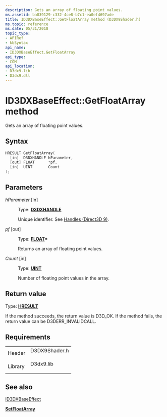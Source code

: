 ```yaml
---
description: Gets an array of floating point values.
ms.assetid: ba839129-c332-4ce8-b7c1-ea0ef4697ade
title: ID3DXBaseEffect::GetFloatArray method (D3DX9Shader.h)
ms.topic: reference
ms.date: 05/31/2018
topic_type: 
- APIRef
- kbSyntax
api_name: 
- ID3DXBaseEffect.GetFloatArray
api_type: 
- COM
api_location: 
- D3dx9.lib
- D3dx9.dll
---
```


# ID3DXBaseEffect::GetFloatArray method

Gets an array of floating point values.

## Syntax


```C++
HRESULT GetFloatArray(
  [in]  D3DXHANDLE hParameter,
  [out] FLOAT      *pf,
  [in]  UINT       Count
);
```



## Parameters

<dl> <dt>

*hParameter* \[in\]
</dt> <dd>

Type: **[D3DXHANDLE](dx9-graphics-reference-effects-constants.md)**

Unique identifier. See [Handles (Direct3D 9)](handles.md).

</dd> <dt>

*pf* \[out\]
</dt> <dd>

Type: **[**FLOAT**](../winprog/windows-data-types.md)\***

Returns an array of floating point values.

</dd> <dt>

*Count* \[in\]
</dt> <dd>

Type: **[**UINT**](../winprog/windows-data-types.md)**

Number of floating point values in the array.

</dd> </dl>

## Return value

Type: **[**HRESULT**](https://msdn.microsoft.com/library/Bb401631(v=MSDN.10).aspx)**

If the method succeeds, the return value is D3D\_OK. If the method fails, the return value can be D3DERR\_INVALIDCALL.

## Requirements



|                    |                                                                                          |
|--------------------|------------------------------------------------------------------------------------------|
| Header<br/>  | <dl> <dt>D3DX9Shader.h</dt> </dl> |
| Library<br/> | <dl> <dt>D3dx9.lib</dt> </dl>     |



## See also

<dl> <dt>

[ID3DXBaseEffect](id3dxbaseeffect.md)
</dt> <dt>

[**SetFloatArray**](id3dxbaseeffect--setfloatarray.md)
</dt> </dl>

 

 

